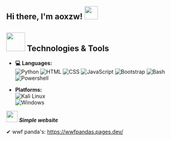 ## Hi there, I'm aoxzw! <img src="https://media.giphy.com/media/hvRJCLFzcasrR4ia7z/giphy.gif" width="35">

## <img src="https://media.giphy.com/media/WUlplcMpOCEmTGBtBW/giphy.gif" width="50"> Technologies & Tools

- **💻 Languages:**  
  ![Python](https://img.shields.io/badge/Python-3776AB?style=flat&logo=python&logoColor=white)
  ![HTML](https://img.shields.io/badge/HTML-E34F26?style=flat&logo=html5&logoColor=white)
  ![CSS](https://img.shields.io/badge/CSS-1572B6?style=flat&logo=css3&logoColor=white)
  ![JavaScript](https://img.shields.io/badge/JavaScript-F7DF1E?style=flat&logo=javascript&logoColor=black)
  ![Bootstrap](https://img.shields.io/badge/Bootstrap-7952B3?style=flat&logo=bootstrap&logoColor=white)
  ![Bash](https://img.shields.io/badge/Bash-4EAA25?style=flat&logo=gnubash&logoColor=white)
  ![Powershell](https://img.shields.io/badge/Powershell-5391FE?style=flat&logo=powershell&logoColor=white)

- **Platforms:**  
  ![Kali Linux](https://img.shields.io/badge/-Kali%20Linux-557C94?logo=kalilinux&logoColor=white)  
  ![Windows](https://img.shields.io/badge/-Windows-0078D6?logo=windows&logoColor=white)

<img src="https://media.giphy.com/media/iY8CRBdQXODJSCERIr/giphy.gif" width="30px">&nbsp;***Simple website***

✔ wwf panda's: https://wwfpandas.pages.dev/

